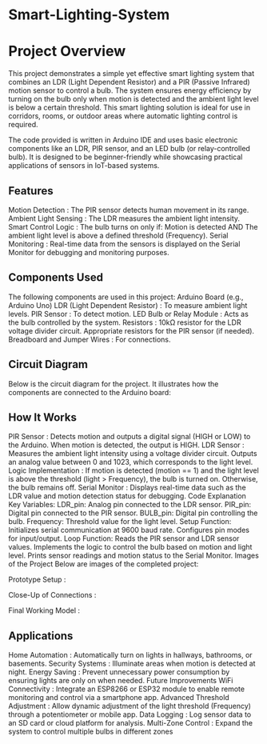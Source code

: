 # Smart-Lighting-System
# Project Overview
This project demonstrates a simple yet effective smart lighting system that combines an LDR (Light Dependent Resistor) and a PIR (Passive Infrared) motion sensor to control a bulb. The system ensures energy efficiency by turning on the bulb only when motion is detected and the ambient light level is below a certain threshold. This smart lighting solution is ideal for use in corridors, rooms, or outdoor areas where automatic lighting control is required.

The code provided is written in Arduino IDE and uses basic electronic components like an LDR, PIR sensor, and an LED bulb (or relay-controlled bulb). It is designed to be beginner-friendly while showcasing practical applications of sensors in IoT-based systems.

## Features
Motion Detection : The PIR sensor detects human movement in its range.
Ambient Light Sensing : The LDR measures the ambient light intensity.
Smart Control Logic : The bulb turns on only if:
Motion is detected AND
The ambient light level is above a defined threshold (Frequency).
Serial Monitoring : Real-time data from the sensors is displayed on the Serial Monitor for debugging and monitoring purposes.

## Components Used
The following components are used in this project:
Arduino Board (e.g., Arduino Uno)
LDR (Light Dependent Resistor) : To measure ambient light levels.
PIR Sensor : To detect motion.
LED Bulb or Relay Module : Acts as the bulb controlled by the system.
Resistors :
10kΩ resistor for the LDR voltage divider circuit.
Appropriate resistors for the PIR sensor (if needed).
Breadboard and Jumper Wires : For connections.

## Circuit Diagram
Below is the circuit diagram for the project. It illustrates how the components are connected to the Arduino board:




## How It Works
PIR Sensor :
Detects motion and outputs a digital signal (HIGH or LOW) to the Arduino.
When motion is detected, the output is HIGH.
LDR Sensor :
Measures the ambient light intensity using a voltage divider circuit.
Outputs an analog value between 0 and 1023, which corresponds to the light level.
Logic Implementation :
If motion is detected (motion == 1) and the light level is above the threshold (light > Frequency), the bulb is turned on.
Otherwise, the bulb remains off.
Serial Monitor :
Displays real-time data such as the LDR value and motion detection status for debugging.
Code Explanation
Key Variables:
LDR_pin: Analog pin connected to the LDR sensor.
PIR_pin: Digital pin connected to the PIR sensor.
BULB_pin: Digital pin controlling the bulb.
Frequency: Threshold value for the light level.
Setup Function:
Initializes serial communication at 9600 baud rate.
Configures pin modes for input/output.
Loop Function:
Reads the PIR sensor and LDR sensor values.
Implements the logic to control the bulb based on motion and light level.
Prints sensor readings and motion status to the Serial Monitor.
Images of the Project
Below are images of the completed project:

Prototype Setup :

Close-Up of Connections :

Final Working Model :



## Applications
Home Automation : Automatically turn on lights in hallways, bathrooms, or basements.
Security Systems : Illuminate areas when motion is detected at night.
Energy Saving : Prevent unnecessary power consumption by ensuring lights are only on when needed.
Future Improvements
WiFi Connectivity : Integrate an ESP8266 or ESP32 module to enable remote monitoring and control via a smartphone app.
Advanced Threshold Adjustment : Allow dynamic adjustment of the light threshold (Frequency) through a potentiometer or mobile app.
Data Logging : Log sensor data to an SD card or cloud platform for analysis.
Multi-Zone Control : Expand the system to control multiple bulbs in different zones
